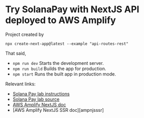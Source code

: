 # Try SolanaPay with NextJS API deployed to AWS Amplify

Project created by

```
npx create-next-app@latest --example "api-routes-rest"
```

That said,

- `npm run dev` Starts the development server.
- `npm run build` Builds the app for production.
- `npm start` Runs the built app in production mode.

Relevant links:

- [Solana Pay lab instructions][spt]
- [Solana Pay lab source][sps]
- [AWS Amplify NextJS doc][ampnjs]
- [AWS Amplify NextJS SSR doc][ampnjsssr]

[spt]: https://solana.com/developers/courses/solana-pay/solana-pay#1-starter
[sps]: https://github.com/Unboxed-Software/solana-scavenger-hunt-app/tree/starter
[ampnjs]: https://docs.aws.amazon.com/amplify/latest/userguide/getting-started-next.html
[awpnjsssr]: https://docs.aws.amazon.com/amplify/latest/userguide/server-side-rendering-amplify.html

